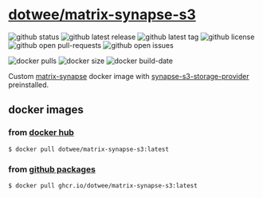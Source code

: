 # [dotwee/matrix-synapse-s3](https://github.com/dotWee/docker-matrix-synapse-s3)

![github status](https://badgen.net/github/status/dotwee/docker-matrix-synapse-s3?icon=github)
![github latest release](https://badgen.net/github/release/dotwee/docker-matrix-synapse-s3?icon=github&label=latest%20release)
![github latest tag](https://badgen.net/github/tag/dotwee/docker-matrix-synapse-s3?icon=github)
![github license](https://badgen.net/github/license/dotwee/docker-matrix-synapse-s3?icon=github)
![github open pull-requests](https://badgen.net/github/open-prs/dotwee/docker-matrix-synapse-s3?icon=github&label=open%20pull-requests)
![github open issues](https://badgen.net/github/open-issues/dotwee/docker-matrix-synapse-s3?icon=github)

![docker pulls](https://badgen.net/docker/pulls/dotwee/matrix-synapse-s3?icon=docker&label=pulls)
![docker size](https://badgen.net/docker/size/dotwee/matrix-synapse-s3?icon=docker&label=stars)
![docker build-date](https://badgen.net/docker/metadata/build-date/dotwee/matrix-synapse-s3/latest/amd64?icon=docker&label=stars)

Custom [matrix-synapse](https://github.com/matrix-org/synapse) docker image with [synapse-s3-storage-provider](https://github.com/matrix-org/synapse-s3-storage-provider) preinstalled.

## docker images

### from [docker hub](https://hub.docker.com/r/dotwee/matrix-synapse-s3)

```
$ docker pull dotwee/matrix-synapse-s3:latest
```

### from [github packages](https://github.com/dotWee/docker-matrix-synapse-s3/pkgs/container/matrix-synapse-s3)

```
$ docker pull ghcr.io/dotwee/matrix-synapse-s3:latest
```
